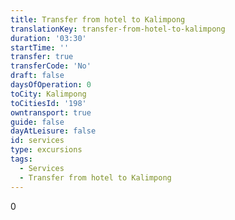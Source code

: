 ```yaml
---
title: Transfer from hotel to Kalimpong
translationKey: transfer-from-hotel-to-kalimpong
duration: '03:30'
startTime: ''
transfer: true
transferCode: 'No'
draft: false
daysOfOperation: 0
toCity: Kalimpong
toCitiesId: '198'
owntransport: true
guide: false
dayAtLeisure: false
id: services
type: excursions
tags:
  - Services
  - Transfer from hotel to Kalimpong
---
```

0